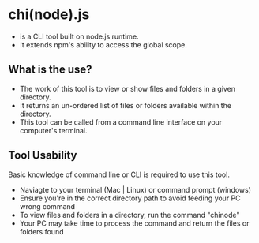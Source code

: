 # chi(node).js

- is a CLI tool built on node.js runtime.
- It extends npm's ability to access the global scope.

## What is the use?

- The work of this tool is to view or show files and folders in a given directory.
- It returns an un-ordered list of files or folders available within the directory.
- This tool can be called from a command line interface on your computer's terminal.


## Tool Usability

Basic knowledge of command line or CLI is required to use this tool.

- Naviagte to your terminal (Mac | Linux) or command prompt (windows)
- Ensure you're in the correct directory path to avoid feeding your PC wrong command
- To view files and folders in a directory, run the command "chinode" 
- Your PC may take time to process the command and return the files or folders found
